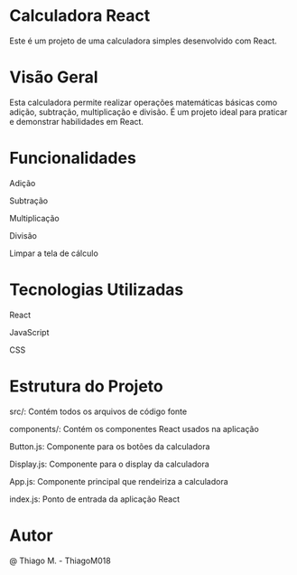 # Calculadora React
Este é um projeto de uma calculadora simples desenvolvido com React.

# Visão Geral
Esta calculadora permite realizar operações matemáticas básicas como adição, subtração, multiplicação e divisão. É um projeto ideal para praticar e demonstrar habilidades em React.

# Funcionalidades

Adição

Subtração

Multiplicação

Divisão

Limpar a tela de cálculo

# Tecnologias Utilizadas

React

JavaScript

CSS

# Estrutura do Projeto

src/: Contém todos os arquivos de código fonte

components/: Contém os componentes React usados na aplicação

Button.js: Componente para os botões da calculadora

Display.js: Componente para o display da calculadora

App.js: Componente principal que rendeiriza a calculadora

index.js: Ponto de entrada da aplicação React

# Autor

@ Thiago M. - ThiagoM018
